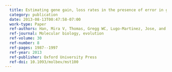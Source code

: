 ```yaml
---
  title: Estimating gene gain, loss rates in the presence of error in genome assembly, annotation using CAFE 3
  category: publication
  date: 2013-08-13T00:47:58-07:00
  work-type: Paper
  ref-authors: Han, Mira V, Thomas, Gregg WC, Lugo-Martinez, Jose, and Hahn, Matthew W
  ref-journal: Molecular biology, evolution
  ref-volume: 30
  ref-number: 8
  ref-pages: 1987--1997
  ref-year: 2013
  ref-publisher: Oxford University Press
  ref-doi: 10.1093/molbev/mst100
---
```

